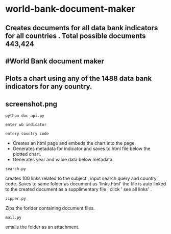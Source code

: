 # world-bank-document-maker
Creates documents for all data bank indicators for all countries .  Total possible documents 443,424
----------------------------------------------------------------------------------------------------------

#World Bank document maker
-----------------------------------------------------------------------------
Plots a chart using any of the 1488 data bank indicators for any country.
-----------------------------------------------------------------------------
screenshot.png
-----------------------------------------------------------------------------
```
python doc-api.py
```
```
enter wb indicator
```
```
entery country code
```

* Creates an html page and embeds the chart into the page.
* Generates metadata for indicator and saves to html file below the plotted chart.
* Generates year and value data below metadata.

```
search.py
```
creates 100 links related to the subject , input search query and country code. Saves to same folder as document as 'links.html'
the file is auto linked to the created document as a supplimentary file , click ' see all links' .
```
zipper.py
```
Zips the forlder containing document files.
```
mail.py
```
emails the folder as an attachment.
